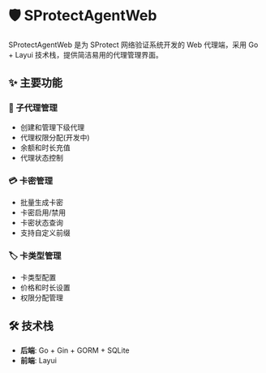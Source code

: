 # 🛡️ SProtectAgentWeb

SProtectAgentWeb 是为 SProtect 网络验证系统开发的 Web 代理端，采用 Go + Layui 技术栈，提供简洁易用的代理管理界面。

## ✨ 主要功能

### 👥 子代理管理
- 创建和管理下级代理
- 代理权限分配(开发中)
- 余额和时长充值
- 代理状态控制

### 💳 卡密管理
- 批量生成卡密
- 卡密启用/禁用
- 卡密状态查询
- 支持自定义前缀

### 🏷️ 卡类型管理
- 卡类型配置
- 价格和时长设置
- 权限分配管理
<!-- 
## 🚀 快速开始

### 安装运行

```bash
# 下载依赖
go mod download

# 编译运行
go build -o SProtectAgentWeb
./SProtectAgentWeb
```

### 配置文件

编辑 `config/SProtectAgentWeb.ini`： -->


## 🛠️ 技术栈

- **后端**: Go + Gin + GORM + SQLite
- **前端**: Layui
